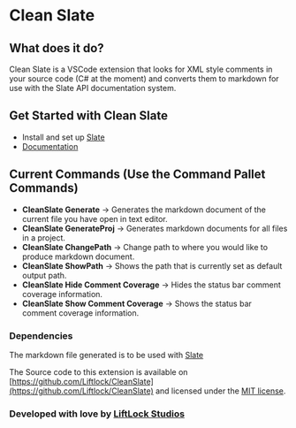 # **Clean Slate**

## What does it do?
Clean Slate is a VSCode extension that looks for XML style comments in your source code (C# at the moment) and converts them to markdown for use with the Slate API documentation system. 

## Get Started with Clean Slate
- Install and set up [Slate](https://github.com/lord/slate)
- [Documentation](https://github.com/Liftlock/CleanSlate/wiki)


## Current Commands (Use the Command Pallet Commands)
- **CleanSlate Generate** -> Generates the markdown document of  the current file you have open in text editor.
- **CleanSlate GenerateProj** -> Generates markdown documents for all files in a project.
- **CleanSlate ChangePath** -> Change path to where you would like to produce markdown document.
- **CleanSlate ShowPath** -> Shows the path that is currently set as default output path.
- **CleanSlate Hide Comment Coverage** -> Hides the status bar comment coverage information.
- **CleanSlate Show Comment Coverage** -> Shows the status bar comment coverage information.


### Dependencies
The markdown file generated is to be used with [Slate](https://github.com/lord/slate)

The Source code to this extension is available on [https://github.com/Liftlock/CleanSlate](https://github.com/Liftlock/CleanSlate) and licensed under the [MIT license](https://github.com/Liftlock/CleanSlate/blob/master/LICENSE).

### Developed with love by [LiftLock Studios](http://liftlockstudios.com/)
